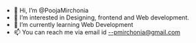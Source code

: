 - 👋 Hi, I’m @PoojaMirchonia
- 👀 I’m interested in Designing, frontend and Web development.
- 🌱 I’m currently learning Web Development
- 📫 You can reach me via email id --pmirchonia@gmail.com

